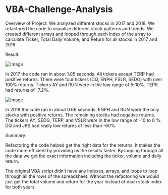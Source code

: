 # VBA-Challenge-Analysis

Overview of Project:
We analyzed different stocks in 2017 and 2018. We refactored the code to visualize different stock patterns and trends. We created different arrays and looped through each index of the array to calculate Ticker, Total Daily Volume, and Return for all stocks in 2017 and 2018. 

Result:

![image](https://user-images.githubusercontent.com/8925001/118417259-13349800-b668-11eb-9892-7a01abdac8b5.png)

In 2017 the code ran in about 1.05 seconds. All tickers except TERP had positive returns. There were four tickers (DQ, ENPH, FSLR, SEDG) with over 100% returns. Tickers AY and RUN were in the low range of 5-10%. TEPR had returns of -7.2%. 

![image](https://user-images.githubusercontent.com/8925001/118417271-28a9c200-b668-11eb-8fd2-d2c3c607cfdc.png)

In 2018 the code ran in about 0.66 seconds. ENPH and RUN were the only stocks with positive returns. The remaining stocks had negative returns. The tickers AY, SEDG, TERP, and VSLR were in the low range of -10 to 0 %. DQ and JKS had really low returns of less than -60%. 

Summary:

Refactoring the code helped get the right data for the returns. It makes the code more efficient by providing us the results faster. By looping through all the data we get the exact information including the ticker, volume and daily return.  

The original VBA script didn’t have any indexes, arrays, and loops to loop through all the rows of the spreadsheet. Without the refactoring we would just get the total volume and return for the year instead of each stock index for both years.
